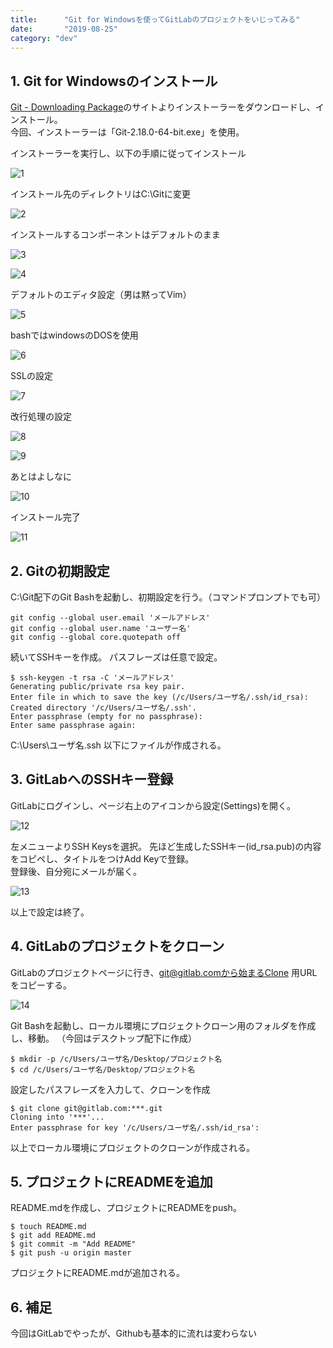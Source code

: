 ```yaml
---
title:      "Git for Windowsを使ってGitLabのプロジェクトをいじってみる"
date:       "2019-08-25"
category: "dev"
---
```


## 1. Git for Windowsのインストール

[Git - Downloading Package](https://git-scm.com/downloads)のサイトよりインストーラーをダウンロードし、インストール。  
今回、インストーラーは「Git-2.18.0-64-bit.exe」を使用。

インストーラーを実行し、以下の手順に従ってインストール

![1](/img/gitlab/1.png)

インストール先のディレクトリはC:\Gitに変更

![2](/img/gitlab/2.png)

インストールするコンポーネントはデフォルトのまま

![3](/img/gitlab/3.png)

![4](/img/gitlab/4.png)

デフォルトのエディタ設定（男は黙ってVim）

![5](/img/gitlab/5.png)

bashではwindowsのDOSを使用

![6](/img/gitlab/6.png)

SSLの設定

![7](/img/gitlab/7.png)

改行処理の設定

![8](/img/gitlab/8.png)

![9](/img/gitlab/9.png)

あとはよしなに

![10](/img/gitlab/10.png)

インストール完了

![11](/img/gitlab/11.png)

 
## 2. Gitの初期設定

C:\Git配下のGit Bashを起動し、初期設定を行う。（コマンドプロンプトでも可）
```
git config --global user.email 'メールアドレス'
git config --global user.name 'ユーザー名'
git config --global core.quotepath off
```

続いてSSHキーを作成。
パスフレーズは任意で設定。
```
$ ssh-keygen -t rsa -C 'メールアドレス'
Generating public/private rsa key pair.
Enter file in which to save the key (/c/Users/ユーザ名/.ssh/id_rsa):
Created directory '/c/Users/ユーザ名/.ssh'.
Enter passphrase (empty for no passphrase):
Enter same passphrase again:
```
C:\Users\ユーザ名\.ssh 以下にファイルが作成される。

## 3. GitLabへのSSHキー登録

GitLabにログインし、ページ右上のアイコンから設定(Settings)を開く。

![12](/img/gitlab/12.png)

左メニューよりSSH Keysを選択。
先ほど生成したSSHキー(id_rsa.pub)の内容をコピペし、タイトルをつけAdd Keyで登録。  
登録後、自分宛にメールが届く。

![13](/img/gitlab/13.png)

以上で設定は終了。

## 4. GitLabのプロジェクトをクローン

GitLabのプロジェクトページに行き、git@gitlab.comから始まるClone 用URLをコピーする。

![14](/img/gitlab/14.png)

Git Bashを起動し、ローカル環境にプロジェクトクローン用のフォルダを作成し、移動。
（今回はデスクトップ配下に作成）

```
$ mkdir -p /c/Users/ユーザ名/Desktop/プロジェクト名
$ cd /c/Users/ユーザ名/Desktop/プロジェクト名
```

設定したパスフレーズを入力して、クローンを作成
```
$ git clone git@gitlab.com:***.git
Cloning into '***'...
Enter passphrase for key '/c/Users/ユーザ名/.ssh/id_rsa':
```
以上でローカル環境にプロジェクトのクローンが作成される。

## 5. プロジェクトにREADMEを追加
README.mdを作成し、プロジェクトにREADMEをpush。

```
$ touch README.md
$ git add README.md
$ git commit -m "Add README"
$ git push -u origin master
```

プロジェクトにREADME.mdが追加される。

## 6. 補足
今回はGitLabでやったが、Githubも基本的に流れは変わらない